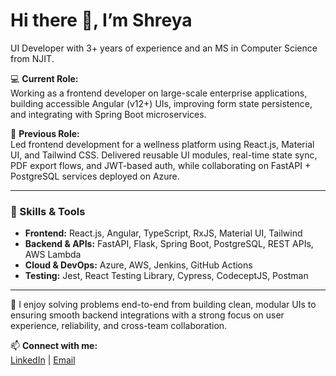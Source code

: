 # Hi there 👋, I’m Shreya  

UI Developer with 3+ years of experience and an MS in Computer Science from NJIT.  

💻 **Current Role:**  
Working as a frontend developer on large-scale enterprise applications, building accessible Angular (v12+) UIs, improving form state persistence, and integrating with Spring Boot microservices.  

🚀 **Previous Role:**  
Led frontend development for a wellness platform using React.js, Material UI, and Tailwind CSS. Delivered reusable UI modules, real-time state sync, PDF export flows, and JWT-based auth, while collaborating on FastAPI + PostgreSQL services deployed on Azure.  

---

### 🔧 Skills & Tools
- **Frontend:** React.js, Angular, TypeScript, RxJS, Material UI, Tailwind  
- **Backend & APIs:** FastAPI, Flask, Spring Boot, PostgreSQL, REST APIs, AWS Lambda  
- **Cloud & DevOps:** Azure, AWS, Jenkins, GitHub Actions  
- **Testing:** Jest, React Testing Library, Cypress, CodeceptJS, Postman  

---

🎯 I enjoy solving problems end-to-end from building clean, modular UIs to ensuring smooth backend integrations with a strong focus on user experience, reliability, and cross-team collaboration.  

📫 **Connect with me:**  
[LinkedIn](https://www.linkedin.com/in/shreya9828/) | [Email](mailto:shreya28098@gmail.com)  
